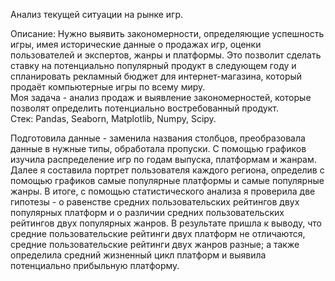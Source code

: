 Анализ текущей ситуации на рынке игр.

Описание: Нужно выявить закономерности, определяющие успешность игры, имея исторические данные о продажах игр, оценки пользователей и экспертов, жанры и платформы. Это позволит сделать ставку на потенциально популярный продукт в следующем году и спланировать рекламный бюджет для интернет-магазина, который продаёт компьютерные игры по всему миру.    
Моя задача - анализ продаж и выявление закономерностей, которые позволят определить потенциально востребованный продукт.    
Стек: Pandas, Seaborn, Matplotlib, Numpy, Scipy.    

Подготовила данные - заменила названия столбцов, преобразовала данные в нужные типы, обработала пропуски. С помощью графиков изучила распределение игр
по годам выпуска, платформам и жанрам. Далее я составила портрет пользователя каждого региона, определив с помощью графиков самые популярные платформы
и самые популярные жанры. В итоге, с помощью статистического анализа я проверила две гипотезы - о равенстве средних пользовательских рейтингов двух
популярных платформ и о различии средних пользовательских рейтингов двух популярных жанров. В результате пришла к выводу, что средние пользовательские
рейтинги двух платформ не отличаются, средние пользовательские рейтинги двух жанров разные; а также определила средний жизненный цикл платформ и 
выявила потенциально прибыльную платформу.

